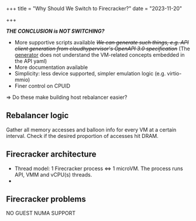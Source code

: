 +++
title = "Why Should We Switch to Firecracker?"
date = "2023-11-20"

+++

***THE CONCLUSION is NOT SWITCHING?***



- More supportive scripts available ~~*We can generate such things, e.g.  API client generation from cloudhypervisor's OpenAPI 3.0 specification*~~ (The [generator](https://github.com/openapi-generators/openapi-python-client) does not understand the VM-related concepts embedded in the API yaml)
- More documentation available
- Simplicity: less device supported, simpler emulation logic (e.g. virtio-mmio)
- Finer control on CPUID

=> Do these make building host rebalancer easier?



## Rebalancer logic

Gather all memory accesses and balloon info for every VM at a certain interval. Check if the desired proportion of accesses hit DRAM. 



## Firecracker architecture

- Thread model: 1 Firecracker process <=> 1 microVM. The process runs API, VMM and vCPU(s) threads.
- 

## Firecracker problems

NO GUEST NUMA SUPPORT

